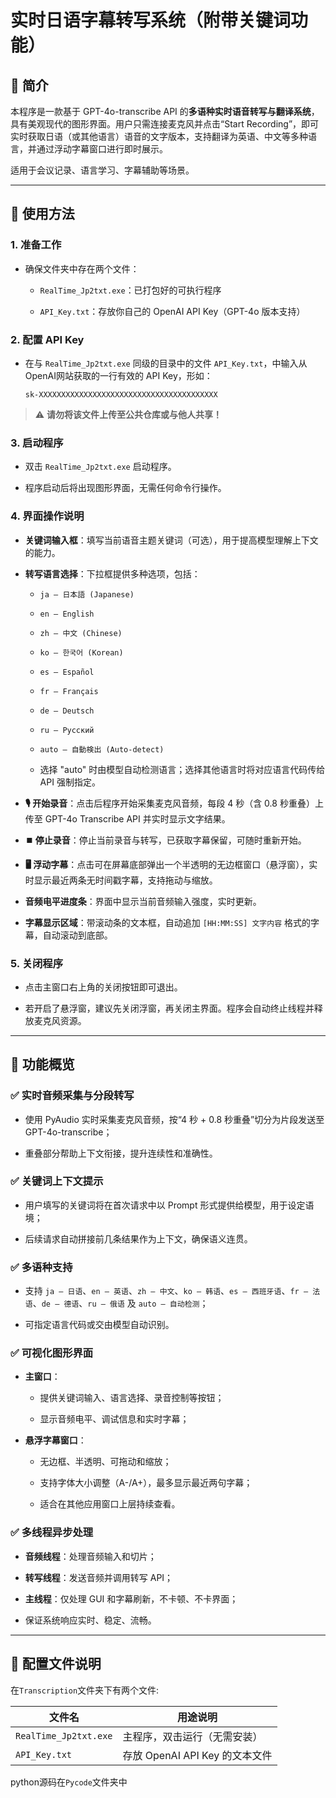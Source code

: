 # 实时日语字幕转写系统（附带关键词功能）

## 🧩 简介

本程序是一款基于 GPT-4o-transcribe API 的**多语种实时语音转写与翻译系统**，具有美观现代的图形界面。用户只需连接麦克风并点击“Start Recording”，即可实时获取日语（或其他语言）语音的文字版本，支持翻译为英语、中文等多种语言，并通过浮动字幕窗口进行即时展示。

适用于会议记录、语言学习、字幕辅助等场景。

---

## 🚀 使用方法

### 1. 准备工作

- 确保文件夹中存在两个文件：
  
  - `RealTime_Jp2txt.exe`：已打包好的可执行程序
  
  - `API_Key.txt`：存放你自己的 OpenAI API Key（GPT-4o 版本支持）

### 2. 配置 API Key

- 在与 `RealTime_Jp2txt.exe` 同级的目录中的文件 `API_Key.txt`，中输入从OpenAI网站获取的一行有效的 API Key，形如：
  
  ```
  sk-XXXXXXXXXXXXXXXXXXXXXXXXXXXXXXXXXXXXXXXX
  ```

> ⚠️ **请勿将该文件上传至公共仓库或与他人共享！**

### 3. 启动程序

- 双击 `RealTime_Jp2txt.exe` 启动程序。

- 程序启动后将出现图形界面，无需任何命令行操作。

### 4. 界面操作说明

- **关键词输入框**：填写当前语音主题关键词（可选），用于提高模型理解上下文的能力。

- **转写语言选择**：下拉框提供多种选项，包括：
  
  - `ja – 日本語 (Japanese)`
  
  - `en – English`
  
  - `zh – 中文 (Chinese)`
  
  - `ko – 한국어 (Korean)`
  
  - `es – Español`
  
  - `fr – Français`
  
  - `de – Deutsch`
  
  - `ru – Русский`
  
  - `auto – 自動検出 (Auto-detect)`
  
  - 选择 "auto" 时由模型自动检测语言；选择其他语言时将对应语言代码传给 API 强制指定。

- **🎙️ 开始录音**：点击后程序开始采集麦克风音频，每段 4 秒（含 0.8 秒重叠）上传至 GPT-4o Transcribe API 并实时显示文字结果。

- **⏹️ 停止录音**：停止当前录音与转写，已获取字幕保留，可随时重新开始。

- **🖥️ 浮动字幕**：点击可在屏幕底部弹出一个半透明的无边框窗口（悬浮窗），实时显示最近两条无时间戳字幕，支持拖动与缩放。

- **音频电平进度条**：界面中显示当前音频输入强度，实时更新。

- **字幕显示区域**：带滚动条的文本框，自动追加 `[HH:MM:SS] 文字内容` 格式的字幕，自动滚动到底部。

### 5. 关闭程序

- 点击主窗口右上角的关闭按钮即可退出。

- 若开启了悬浮窗，建议先关闭浮窗，再关闭主界面。程序会自动终止线程并释放麦克风资源。

---

## 🧠 功能概览

### ✅ 实时音频采集与分段转写

- 使用 PyAudio 实时采集麦克风音频，按“4 秒 + 0.8 秒重叠”切分为片段发送至 GPT-4o-transcribe；

- 重叠部分帮助上下文衔接，提升连续性和准确性。

### ✅ 关键词上下文提示

- 用户填写的关键词将在首次请求中以 Prompt 形式提供给模型，用于设定语境；

- 后续请求自动拼接前几条结果作为上下文，确保语义连贯。

### ✅ 多语种支持

- 支持 `ja – 日语`、`en – 英语`、`zh – 中文`、`ko – 韩语`、`es – 西班牙语`、`fr – 法语`、`de – 德语`、`ru – 俄语` 及 `auto – 自动检测`；

- 可指定语言代码或交由模型自动识别。

### ✅ 可视化图形界面

- **主窗口**：
  
  - 提供关键词输入、语言选择、录音控制等按钮；
  
  - 显示音频电平、调试信息和实时字幕；

- **悬浮字幕窗口**：
  
  - 无边框、半透明、可拖动和缩放；
  
  - 支持字体大小调整（A-/A+），最多显示最近两句字幕；
  
  - 适合在其他应用窗口上层持续查看。

### ✅ 多线程异步处理

- **音频线程**：处理音频输入和切片；

- **转写线程**：发送音频并调用转写 API；

- **主线程**：仅处理 GUI 和字幕刷新，不卡顿、不卡界面；

- 保证系统响应实时、稳定、流畅。

---

## 📂 配置文件说明

在`Transcription`文件夹下有两个文件:

| 文件名                   | 用途说明                    |
| --------------------- | ----------------------- |
| `RealTime_Jp2txt.exe` | 主程序，双击运行（无需安装）          |
| `API_Key.txt`         | 存放 OpenAI API Key 的文本文件 |

python源码在`Pycode`文件夹中
